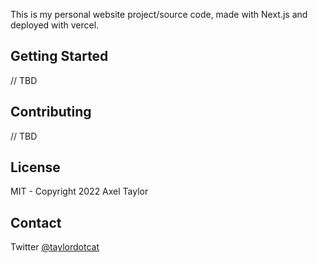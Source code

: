 This is my personal website project/source code, made with Next.js and deployed with vercel.

## Getting Started

// TBD

## Contributing

// TBD

## License

MIT - Copyright 2022 Axel Taylor

## Contact

Twitter [@taylordotcat](https://twitter.com/taylordotcat)
